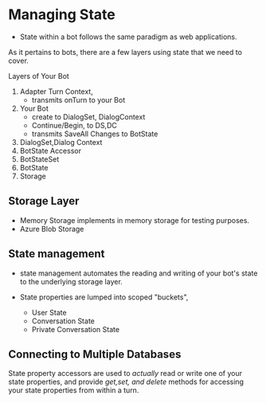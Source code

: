# Managing State

- State within a bot follows the same paradigm as web applications.

As it pertains to bots, there are a few layers using state that we need to cover.

Layers of Your Bot

1. Adapter Turn Context,
   - transmits onTurn to your Bot
2. Your Bot
   - create to DialogSet, DialogContext
   - Continue/Begin, to DS,DC
   - transmits SaveAll Changes to BotState
3. DialogSet,Dialog Context
4. BotState Accessor
5. BotStateSet
6. BotState
7. Storage

## Storage Layer

- Memory Storage implements in memory storage for testing purposes.
- Azure Blob Storage

## State management

- state management automates the reading and writing of your bot's state to the underlying storage layer.

- State properties are lumped into scoped "buckets",
  - User State
  - Conversation State
  - Private Conversation State

## Connecting to Multiple Databases

State property accessors are used to *actually* read or write one of your state properties, and provide *get,set, and delete* methods for accessing your state properties from within a turn.

